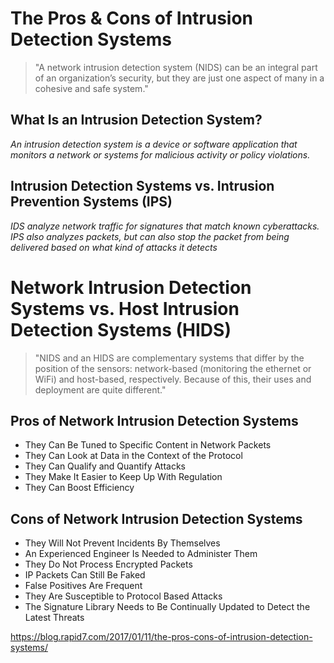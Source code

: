 # The Pros & Cons of Intrusion Detection Systems

> "A network intrusion detection system (NIDS) can be an integral part of an organization’s security, but they are just one aspect of many in a cohesive and safe system."

## What Is an Intrusion Detection System?
_An intrusion detection system is a device or software application that monitors a network or systems for malicious activity or policy violations._ 

## Intrusion Detection Systems vs. Intrusion Prevention Systems (IPS)
_IDS analyze network traffic for signatures that match known cyberattacks._
_IPS also analyzes packets, but can also stop the packet from being delivered based on what kind of attacks it detects_

# Network Intrusion Detection Systems vs. Host Intrusion Detection Systems (HIDS)
> "NIDS and an HIDS are complementary systems that differ by the position of the sensors: network-based (monitoring the ethernet or WiFi) and host-based, respectively. Because 
of this, their uses and deployment are quite different."

## Pros of Network Intrusion Detection Systems
* They Can Be Tuned to Specific Content in Network Packets  
* They Can Look at Data in the Context of the Protocol  
* They Can Qualify and Quantify Attacks  
* They Make It Easier to Keep Up With Regulation  
* They Can Boost Efficiency  

## Cons of Network Intrusion Detection Systems  
* They Will Not Prevent Incidents By Themselves  
* An Experienced Engineer Is Needed to Administer Them  
* They Do Not Process Encrypted Packets  
* IP Packets Can Still Be Faked  
* False Positives Are Frequent  
* They Are Susceptible to Protocol Based Attacks  
* The Signature Library Needs to Be Continually Updated to Detect the Latest Threats  

https://blog.rapid7.com/2017/01/11/the-pros-cons-of-intrusion-detection-systems/
